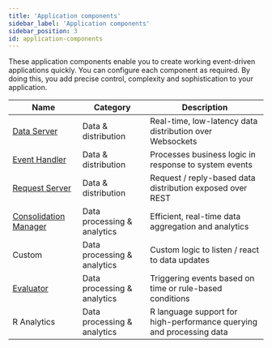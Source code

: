 ```yaml
---
title: 'Application components'
sidebar_label: 'Application components'
sidebar_position: 3
id: application-components
---
```


These application components enable you to create working event-driven applications quickly. You can configure each component as required. By doing this, you add precise control, complexity and sophistication to your application. 

| Name| Category  | Description|
|------------------------------------|--------------------|----------------|
| [Data Server](/creating-applications/defining-your-application/user-interface/data-servers/) | Data & distribution  | Real-time, low-latency data distribution over Websockets |
| [Event Handler](/creating-applications/defining-your-application/business-logic/event-handlers/) | Data & distribution  | Processes business logic in response to system events |
| [Request Server](/creating-applications/defining-your-application/user-interface/web-ui-reference/request-servers/request-servers/) | Data & distribution  | Request / reply-based data distribution exposed over REST |
| [Consolidation Manager](/creating-applications/defining-your-application/business-logic/consolidators/configure/) | Data processing & analytics  | Efficient, real-time data aggregation and analytics |
| Custom | Data processing & analytics  | Custom logic to listen / react to data updates |
| [Evaluator](/creating-applications/defining-your-application/business-logic/evaluators/configure/) | Data processing & analytics  |Triggering events based on time or rule-based conditions  |
| R Analytics | Data processing & analytics  | R language support for high-performance querying and processing data |



